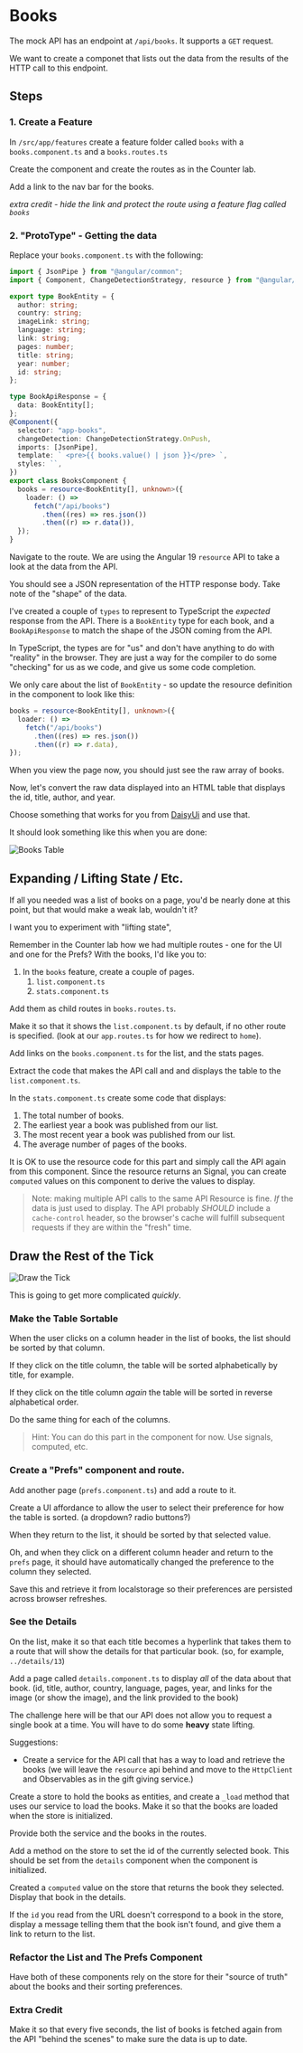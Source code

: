 # Books

The mock API has an endpoint at `/api/books`. It supports a `GET` request.

We want to create a componet that lists out the data from the results of the HTTP call to this endpoint.

## Steps

### 1. Create a Feature

In `/src/app/features` create a feature folder called `books` with a `books.component.ts` and a `books.routes.ts`

Create the component and create the routes as in the Counter lab.

Add a link to the nav bar for the books.

_extra credit - hide the link and protect the route using a feature flag called `books`_

### 2. "ProtoType" - Getting the data

Replace your `books.component.ts` with the following:

```typescript
import { JsonPipe } from "@angular/common";
import { Component, ChangeDetectionStrategy, resource } from "@angular/core";

export type BookEntity = {
  author: string;
  country: string;
  imageLink: string;
  language: string;
  link: string;
  pages: number;
  title: string;
  year: number;
  id: string;
};

type BookApiResponse = {
  data: BookEntity[];
};
@Component({
  selector: "app-books",
  changeDetection: ChangeDetectionStrategy.OnPush,
  imports: [JsonPipe],
  template: ` <pre>{{ books.value() | json }}</pre> `,
  styles: ``,
})
export class BooksComponent {
  books = resource<BookEntity[], unknown>({
    loader: () =>
      fetch("/api/books")
        .then((res) => res.json())
        .then((r) => r.data()),
  });
}
```

Navigate to the route. We are using the Angular 19 `resource` API to take a look at the data from the API.

You should see a JSON representation of the HTTP response body. Take note of the "shape" of the data.

I've created a couple of `types` to represent to TypeScript the _expected_ response from the API. There is a `BookEntity` type for each book, and a `BookApiResponse` to match the shape of the JSON coming from the API.

In TypeScript, the types are for "us" and don't have anything to do with "reality" in the browser. They are just a way for the compiler to do some "checking" for us as we code, and give us some code completion.

We only care about the list of `BookEntity` - so update the resource definition in the component to look like this:

```typescript
books = resource<BookEntity[], unknown>({
  loader: () =>
    fetch("/api/books")
      .then((res) => res.json())
      .then((r) => r.data),
});
```

When you view the page now, you should just see the raw array of books.

Now, let's convert the raw data displayed into an HTML table that displays the id, title, author, and year.

Choose something that works for you from [DaisyUi](https://daisyui.com/components/table/) and use that.

It should look something like this when you are done:

![Books Table](./books-table.png)

## Expanding / Lifting State / Etc.

If all you needed was a list of books on a page, you'd be nearly done at this point, but that would make a weak lab, wouldn't it?

I want you to experiment with "lifting state",

Remember in the Counter lab how we had multiple routes - one for the UI and one for the Prefs? With the books, I'd like you to:

1. In the `books` feature, create a couple of pages.
   1. `list.component.ts`
   2. `stats.component.ts`

Add them as child routes in `books.routes.ts`.

Make it so that it shows the `list.component.ts` by default, if no other route is specified. (look at our `app.routes.ts` for how we redirect to `home`).

Add links on the `books.component.ts` for the list, and the stats pages.

Extract the code that makes the API call and and displays the table to the `list.component.ts`.

In the `stats.component.ts` create some code that displays:

1. The total number of books.
2. The earliest year a book was published from our list.
3. The most recent year a book was published from our list.
4. The average number of pages of the books.

It is OK to use the resource code for this part and simply call the API again from this component. Since the resource returns an Signal, you can create `computed` values on this component to derive the values to display.

> Note: making multiple API calls to the same API Resource is fine. _If_ the data is just used to display. The API probably _SHOULD_ include a `cache-control` header, so the browser's cache will fulfill subsequent requests if they are within the "fresh" time.

## Draw the Rest of the Tick

![Draw the Tick](./tick.webp)

This is going to get more complicated _quickly_.

### Make the Table Sortable

When the user clicks on a column header in the list of books, the list should be sorted by that column.

If they click on the title column, the table will be sorted alphabetically by title, for example.

If they click on the title column _again_ the table will be sorted in reverse alphabetical order.

Do the same thing for each of the columns.

> Hint: You can do this part in the component for now. Use signals, computed, etc.

### Create a "Prefs" component and route.

Add another page (`prefs.component.ts`) and add a route to it.

Create a UI affordance to allow the user to select their preference for how the table is sorted. (a dropdown? radio buttons?)

When they return to the list, it should be sorted by that selected value.

Oh, and when they click on a different column header and return to the `prefs` page, it should have automatically changed the preference to the column they selected.

Save this and retrieve it from localstorage so their preferences are persisted across browser refreshes.

### See the Details

On the list, make it so that each title becomes a hyperlink that takes them to a route that will show the details for that particular book. (so, for example, `../details/13`)

Add a page called `details.component.ts` to display _all_ of the data about that book. (id, title, author, country, language, pages, year, and links for the image (or show the image), and the link provided to the book)

The challenge here will be that our API does not allow you to request a single book at a time. You will have to do some **heavy** state lifting.

Suggestions:

- Create a service for the API call that has a way to load and retrieve the books (we will leave the `resource` api behind and move to the `HttpClient` and Observables as in the gift giving service.)

Create a store to hold the books as entities, and create a `_load` method that uses our service to load the books. Make it so that the books are loaded when the store is initialized.

Provide both the service and the books in the routes.

Add a method on the store to set the id of the currently selected book. This should be set from the `details` component when the component is initialized.

Created a `computed` value on the store that returns the book they selected. Display that book in the details.

If the `id` you read from the URL doesn't correspond to a book in the store, display a message telling them that the book isn't found, and give them a link to return to the list.

### Refactor the List and The Prefs Component

Have both of these components rely on the store for their "source of truth" about the books and their sorting preferences.

### Extra Credit

Make it so that every five seconds, the list of books is fetched again from the API "behind the scenes" to make sure the data is up to date.
